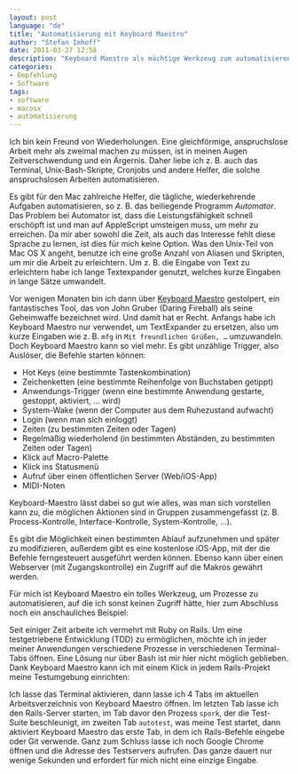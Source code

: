 ```yaml
---
layout: post
language: "de"
title: "Automatisierung mit Keyboard Maestro"
author: "Stefan Imhoff"
date: 2011-03-27 12:58
description: "Keyboard Maestro als mächtige Werkzeug zum automatisieren von Prozessen unter Mac OS X."
categories:
- Empfehlung
- Software
tags:
- software
- macosx
- automatisierung
---
```


Ich bin kein Freund von Wiederholungen. Eine gleichförmige, anspruchslose Arbeit mehr als zweimal machen zu müssen, ist in meinen Augen Zeitverschwendung und ein Ärgernis. Daher liebe ich z. B. auch das Terminal, Unix-Bash-Skripte, Cronjobs und andere Helfer, die solche anspruchslosen Arbeiten automatisieren.

Es gibt für den Mac zahlreiche Helfer, die tägliche, wiederkehrende Aufgaben automatisieren, so z. B. das beiliegende Programm *Automator*. Das Problem bei Automator ist, dass die Leistungsfähigkeit schnell erschöpft ist und man auf AppleScript umsteigen muss, um mehr zu erreichen. Da mir aber sowohl die Zeit, als auch das Interesse fehlt diese Sprache zu lernen, ist dies für mich keine Option. Was den Unix-Teil von Mac OS X angeht, benutze ich eine große Anzahl von Aliasen und Skripten, um mir die Arbeit zu erleichtern. Um z. B. die Eingabe von Text zu erleichtern habe ich lange Textexpander genutzt, welches kurze Eingaben in lange Sätze umwandelt.

Vor wenigen Monaten bin ich dann über [Keyboard Maestro](http://www.keyboardmaestro.com/main/) gestolpert, ein fantastisches Tool, das von John Gruber (Daring Fireball) als seine Geheimwaffe bezeichnet wird. Und damit hat er Recht. Anfangs habe ich Keyboard Maestro nur verwendet, um TextExpander zu ersetzen, also um kurze Eingaben wie z. B. `mfg` in `Mit freundlichen Grüßen, …` umzuwandeln. Doch Keyboard Maestro kann so viel mehr. Es gibt unzählige Trigger, also Auslöser, die Befehle starten können:

* Hot Keys (eine bestimmte Tastenkombination)
* Zeichenketten (eine bestimmte Reihenfolge von Buchstaben getippt)
* Anwendungs-Trigger (wenn eine bestimmte Anwendung gestarte, gestoppt, aktiviert, … wird)
* System-Wake (wenn der Computer aus dem Ruhezustand aufwacht)
* Login (wenn man sich einloggt)
* Zeiten (zu bestimmten Zeiten oder Tagen)
* Regelmäßig wiederholend (in bestimmten Abständen, zu bestimmten Zeiten oder Tagen)
* Klick auf Macro-Palette
* Klick ins Statusmenü
* Aufruf über einen öffentlichen Server (Web/iOS-App)
* MIDI-Noten

Keyboard-Maestro lässt dabei so gut wie alles, was man sich vorstellen kann zu, die möglichen Aktionen sind in Gruppen zusammengefasst (z. B. Process-Kontrolle, Interface-Kontrolle, System-Kontrolle, …).

Es gibt die Möglichkeit einen bestimmten Ablauf aufzunehmen und später zu modifizieren, außerdem gibt es eine kostenlose iOS-App, mit der die Befehle ferngesteuert ausgeführt werden können. Ebenso kann über einen Webserver (mit Zugangskontrolle) ein Zugriff auf die Makros gewährt werden.

Für mich ist Keyboard Maestro ein tolles Werkzeug, um Prozesse zu automatisieren, auf die ich sonst keinen Zugriff hätte, hier zum Abschluss noch ein anschauliches Beispiel:

Seit einiger Zeit arbeite ich vermehrt mit Ruby on Rails. Um eine testgetriebene Entwicklung (TDD) zu ermöglichen, möchte ich in jeder meiner Anwendungen verschiedene Prozesse in verschiedenen Terminal-Tabs öffnen. Eine Lösung nur über Bash ist mir hier nicht möglich geblieben. Dank Keyboard Maestro kann ich mit einem Klick in jedem Rails-Projekt meine Testumgebung einrichten:

Ich lasse das Terminal aktivieren, dann lasse ich 4 Tabs im aktuellen Arbeitsverzeichnis von Keyboard Maestro öffnen. Im letzten Tab lasse ich den Rails-Server starten, im Tab davor den Prozess `spork`, der die Test-Suite beschleunigt, im zweiten Tab `autotest`, was meine Test startet, dann aktiviert Keyboard Maestro das erste Tab, in dem ich Rails-Befehle eingebe oder Git verwende. Ganz zum Schluss lasse ich noch Google Chrome öffnen und die Adresse des Testservers aufrufen. Das ganze dauert nur wenige Sekunden und erfordert für mich nicht eine einzige Eingabe.
